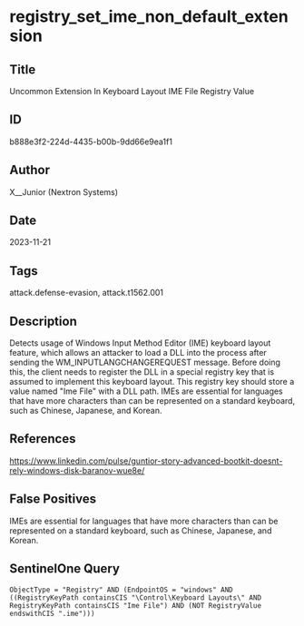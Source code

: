 # registry_set_ime_non_default_extension

## Title
Uncommon Extension In Keyboard Layout IME File Registry Value

## ID
b888e3f2-224d-4435-b00b-9dd66e9ea1f1

## Author
X__Junior (Nextron Systems)

## Date
2023-11-21

## Tags
attack.defense-evasion, attack.t1562.001

## Description
Detects usage of Windows Input Method Editor (IME) keyboard layout feature, which allows an attacker to load a DLL into the process after sending the WM_INPUTLANGCHANGEREQUEST message.
Before doing this, the client needs to register the DLL in a special registry key that is assumed to implement this keyboard layout. This registry key should store a value named "Ime File" with a DLL path.
IMEs are essential for languages that have more characters than can be represented on a standard keyboard, such as Chinese, Japanese, and Korean.


## References
https://www.linkedin.com/pulse/guntior-story-advanced-bootkit-doesnt-rely-windows-disk-baranov-wue8e/

## False Positives
IMEs are essential for languages that have more characters than can be represented on a standard keyboard, such as Chinese, Japanese, and Korean.

## SentinelOne Query
```
ObjectType = "Registry" AND (EndpointOS = "windows" AND ((RegistryKeyPath containsCIS "\Control\Keyboard Layouts\" AND RegistryKeyPath containsCIS "Ime File") AND (NOT RegistryValue endswithCIS ".ime")))

```